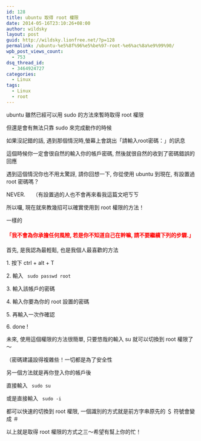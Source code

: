 ```yaml
---
id: 128
title: ubuntu 取得 root 權限
date: 2014-05-16T23:10:26+08:00
author: wildsky
layout: post
guid: http://wildsky.lionfree.net/?p=128
permalink: /ubuntu-%e5%8f%96%e5%be%97-root-%e6%ac%8a%e9%99%90/
wpb_post_views_count:
  - 753
dsq_thread_id:
  - 3464924727
categories:
  - Linux
tags:
  - Linux
  - root
---
```

<div class="pf-content">
  <p>
    ubuntu 雖然已經可以用 sudo 的方法來暫時取得 root 權限
  </p>

  <p>
    但還是會有無法只靠 sudo 來完成動作的時候
  </p>

  <p>
    <!--more MORE...-->
  </p>

  <p>
    如果沒記錯的話, 遇到那個情況時,螢幕上會跳出「請輸入root密碼：」的訊息
  </p>

  <p>
    這個時候你一定會很自然的輸入你的帳戶密碼, 然後就很自然的收到了密碼錯誤的回應
  </p>

  <p>
    遇到這個情況你也不用太驚訝, 請你回想一下, 你從使用 ubuntu 到現在, 有設置過 root 密碼嗎？
  </p>

  <p>
    NEVER.     （有設置過的人也不會再來看我這篇文吧ㄎㄎ
  </p>

  <p>
    所以囉, 現在就來教幾招可以確實使用到 root 權限的方法！
  </p>

  <p>
    一樣的
  </p>

  <h4>
    <span style="color: #ff0000;">「我不會為你承擔任何風險, 若是你不知道自己在幹嘛, 請不要繼續下列的步驟.」</span>
  </h4>

  <p>
    首先, 是我認為最輕鬆, 也是我個人最喜歡的方法
  </p>

  <p>
    1. 按下 ctrl + alt + T
  </p>

  <p>
    2. 輸入 <code> sudo passwd root </code>
  </p>

  <p>
    3. 輸入該帳戶的密碼
  </p>

  <p>
    4. 輸入你要為你的 root 設置的密碼
  </p>

  <p>
    5. 再輸入一次作確認
  </p>

  <p>
    6. done !
  </p>

  <p>
    未來, 使用這個權限的方法很簡單, 只要悠哉的輸入 su 就可以切換到 root 權限了～
  </p>

  <p>
    （密碼建議設得複雜些！一切都是為了安全性
  </p>

  <p>
    另一個方法就是再你登入你的帳戶後
  </p>

  <p>
    直接輸入 <code> sudo su </code>
  </p>

  <p>
    或是直接輸入 <code> sudo -i </code>
  </p>

  <p>
    都可以快速的切換到 root 權限, 一個識別的方式就是前方字串原先的 ＄ 符號會變成 ＃
  </p>

  <p>
    以上就是取得 root 權限的方式之三～希望有幫上你的忙！
  </p>
</div>
